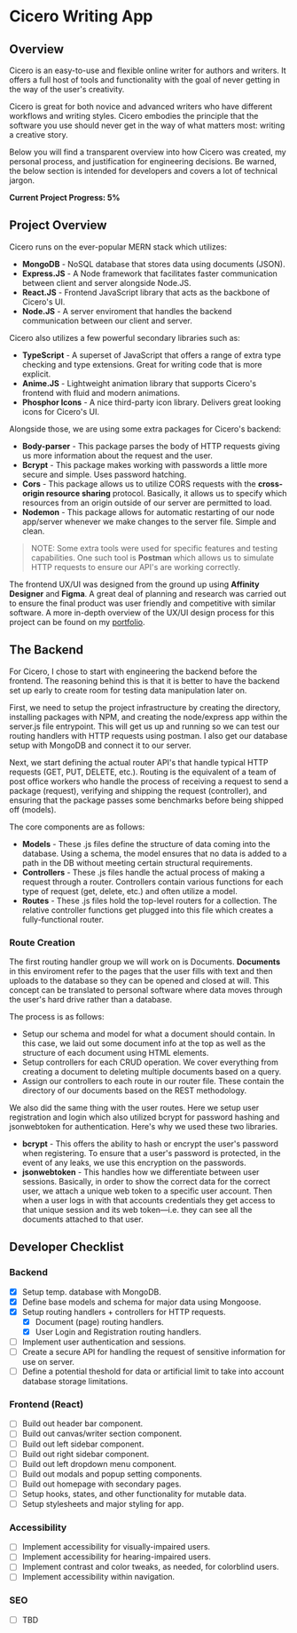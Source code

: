 # Cicero Writing App
## Overview
Cicero is an easy-to-use and flexible online writer for authors and writers. It offers a full host of tools and functionality with the goal of never getting in the way of the user's creativity.

Cicero is great for both novice and advanced writers who have different workflows and writing styles. Cicero embodies the principle that the software you use should never get in the way of what matters most: writing a creative story.

Below you will find a transparent overview into how Cicero was created, my personal process, and justification for engineering decisions. Be warned, the below section is intended for developers and covers a lot of technical jargon.

**Current Project Progress: 5%**

## Project Overview
Cicero runs on the ever-popular MERN stack which utilizes:
* **MongoDB** - NoSQL database that stores data using documents (JSON).
* **Express.JS** - A Node framework that facilitates faster communication between client and server alongside Node.JS.
* **React.JS** - Frontend JavaScript library that acts as the backbone of Cicero's UI.
* **Node.JS** - A server enviroment that handles the backend communication between our client and server.

Cicero also utilizes a few powerful secondary libraries such as:
* **TypeScript** - A superset of JavaScript that offers a range of extra type checking and type extensions. Great for writing code that is more explicit.
* **Anime.JS** - Lightweight animation library that supports Cicero's frontend with fluid and modern animations.
* **Phosphor Icons** - A nice third-party icon library. Delivers great looking icons for Cicero's UI.

Alongside those, we are using some extra packages for Cicero's backend:
* **Body-parser** - This package parses the body of HTTP requests giving us more information about the request and the user.
* **Bcrypt** - This package makes working with passwords a little more secure and simple. Uses password hatching.
* **Cors** - This package allows us to utilize CORS requests with the **cross-origin resource sharing** protocol. Basically, it allows us to specify which resources from an origin outside of our server are permitted to load.
* **Nodemon** - This package allows for automatic restarting of our node app/server whenever we make changes to the server file. Simple and clean.

> NOTE: Some extra tools were used for specific features and testing capabilities. One such tool is **Postman** which allows us to simulate HTTP requests to ensure our API's are working correctly.

The frontend UX/UI was designed from the ground up using **Affinity Designer** and **Figma**. A great deal of planning and research was carried out to ensure the final product was user friendly and competitive with similar software. A more in-depth overview of the UX/UI design process for this project can be found on my [portfolio](http://marioferrera.com).

## The Backend
For Cicero, I chose to start with engineering the backend before the frontend. The reasoning behind this is that it is better to have the backend set up early to create room for testing data manipulation later on.

First, we need to setup the project infrastructure by creating the directory, installing packages with NPM, and creating the node/express app within the server.js file entrypoint. This will get us up and running so we can test our routing handlers with HTTP requests using postman. I also get our database setup with MongoDB and connect it to our server.

Next, we start defining the actual router API's that handle typical HTTP requests (GET, PUT, DELETE, etc.). Routing is the equivalent of a team of post office workers who handle the process of receiving a request to send a package (request), verifying and shipping the request (controller), and ensuring that the package passes some benchmarks before being shipped off (models).

The core components are as follows:
- **Models** - These .js files define the structure of data coming into the database. Using a schema, the model ensures that no data is added to a path in the DB without meeting certain structural requirements.
- **Controllers** - These .js files handle the actual process of making a request through a router. Controllers contain various functions for each type of request (get, delete, etc.) and often utilize a model.
- **Routes** - These .js files hold the top-level routers for a collection. The relative controller functions get plugged into this file which creates a fully-functional router.

### Route Creation

The first routing handler group we will work on is Documents. **Documents** in this enviroment refer to the pages that the user fills with text and then uploads to the database so they can be opened and closed at will. This concept can be translated to personal software where data moves through the user's hard drive rather than a database.

The process is as follows:
- Setup our schema and model for what a document should contain. In this case, we laid out some document info at the top as well as the structure of each document using HTML elements.
- Setup controllers for each CRUD operation. We cover everything from creating a document to deleting multiple documents based on a query.
- Assign our controllers to each route in our router file. These contain the directory of our documents based on the REST methodology.

We also did the same thing with the user routes. Here we setup user registration and login which also utilized bcrypt for password hashing and jsonwebtoken for authentication. Here's why we used these two libraries.
- **bcrypt** - This offers the ability to hash or encrypt the user's password when registering. To ensure that a user's password is protected, in the event of any leaks, we use this encryption on the passwords.
- **jsonwebtoken** - This handles how we differentiate between user sessions. Basically, in order to show the correct data for the correct user, we attach a unique web token to a specific user account. Then when a user logs in with that accounts credentials they get access to that unique session and its web token—i.e. they can see all the documents attached to that user.

## Developer Checklist
### Backend
- [X] Setup temp. database with MongoDB.
- [X] Define base models and schema for major data using Mongoose.
- [X] Setup routing handlers + controllers for HTTP requests.
  - [X] Document (page) routing handlers.
  - [X] User Login and Registration routing handlers.
- [ ] Implement user authentication and sessions.
- [ ] Create a secure API for handling the request of sensitive information for use on server.
- [ ] Define a potential theshold for data or artificial limit to take into account database storage limitations.
### Frontend (React)
- [ ] Build out header bar component.
- [ ] Build out canvas/writer section component.
- [ ] Build out left sidebar component.
- [ ] Build out right sidebar component.
- [ ] Build out left dropdown menu component.
- [ ] Build out modals and popup setting components.
- [ ] Build out homepage with secondary pages.
- [ ] Setup hooks, states, and other functionality for mutable data.
- [ ] Setup stylesheets and major styling for app. 
### Accessibility
- [ ] Implement accessibility for visually-impaired users.
- [ ] Implement accessibility for hearing-impaired users.
- [ ] Implement contrast and color tweaks, as needed, for colorblind users.
- [ ] Implement accessibility within navigation.
### SEO
- [ ] TBD